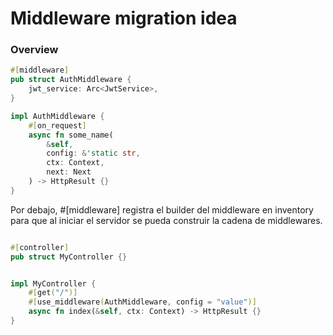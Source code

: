 # Middleware migration idea

### Overview

```rust
#[middleware]
pub struct AuthMiddleware {
    jwt_service: Arc<JwtService>,
}

impl AuthMiddleware {
    #[on_request]
    async fn some_name(
        &self,
        config: &'static str,
        ctx: Context,
        next: Next
    ) -> HttpResult {}
}
```

Por debajo, #[middleware] registra el builder del middleware en inventory para que al iniciar el servidor se pueda construir la cadena de middlewares.

```rust

#[controller]
pub struct MyController {}


impl MyController {
    #[get("/")]
    #[use_middleware(AuthMiddleware, config = "value")]
    async fn index(&self, ctx: Context) -> HttpResult {}
}
```
